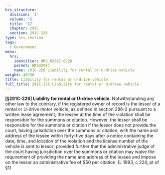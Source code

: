 ```yaml
---
hrs_structure:
  division: '1'
  volume: '5'
  title: '17'
  chapter: 291C
  section: 291C-226
type: hrs_section
tags:
  - Government
menu:
  hrs:
    identifier: HRS_0291C-0226
    parent: HRS0291C
    name: 291C-226 Liability for rental or U-drive vehicle
weight: 48790
title: Liability for rental or U-drive vehicle
full_title: 291C-226 Liability for rental or U-drive vehicle
---
```

**[§291C-226] Liability for rental or U-drive vehicle.** Notwithstanding any other law to the contrary, if the registered owner of record is the lessor of a rental or U-drive motor vehicle, as defined in section 286-2 pursuant to a written lease agreement, the lessee at the time of the violation shall be responsible for the summons or citation. However, the lessor shall be responsible for the summons or citation if the lessor does not provide the court, having jurisdiction over the summons or citation, with the name and address of the lessee within forty-five days after a notice containing the date, time, and location of the violation and the license number of the vehicle is sent to lessor; provided further that the administrative judge of the court having jurisdiction over the summons or citation may waive the requirement of providing the name and address of the lessee and impose on the lessor an administrative fee of $50 per citation. [L 1993, c 224, pt of §1]